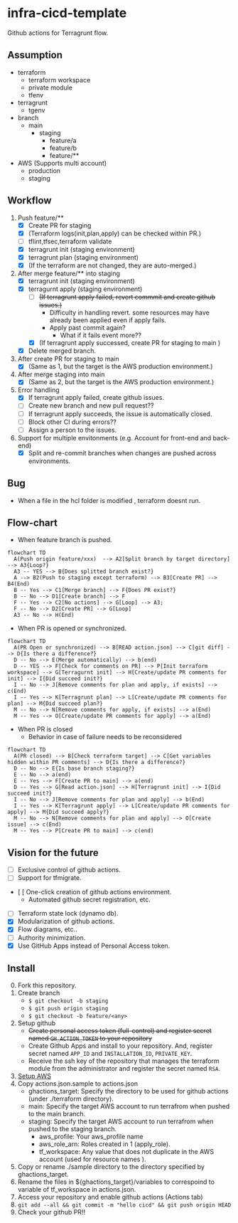# infra-cicd-template
Github actions for Terragrunt flow. 

## Assumption
- terraform
  - terraform workspace
  - private module
  - tfenv
- terragrunt
  - tgenv
- branch
  - main
    - staging
      - feature/a
      - feature/b
      - feature/**
- AWS (Supports multi account)
  - production 
  - staging 

## Workflow
1. Push feature/**
    - [x] Create PR for staging
    - [x] (Terraform logs(init,plan,apply) can be checked within PR.)
    - [ ] tflint,tfsec,terraform validate
    - [x] terragrunt init (staging environment)
    - [x] terragrunt plan (staging environment)
    - [x] (If the terraform are not changed, they are auto-merged.)
2. After merge feature/** into staging
    - [x] terragrunt init (staging environment)
    - [x] terragurnt apply (staging environment)
      - [ ] ~~(If terragrunt apply failed, revert commmit and create github issues.)~~ 
        - Difficulty in handling revert. some resources may have already been applied even if apply fails.
        - Apply past commit again?
          - What if it fails event more??
      - [x] (If terragrunt apply successed, create PR for staging to main )
    - [x] Delete merged branch.
3. After create PR for staging to main
    - [x] (Same as 1, but the target is the AWS production environment.)
4. After merge staging into main
    - [x] (Same as 2, but the target is the AWS production environment.)
5. Error handling
    - [x] If terragrunt apply failed, create github issues.
    - [ ] Create new branch and new pull request??
    - [ ] If terragrunt apply succeeds, the issue is automatically closed.
    - [ ] Block other CI during errors??
    - [ ] Assign a person to the issues.
6. Support for multiple envitonments (e.g. Account for front-end and back-end)
    - [x] Split and re-commit branches when changes are pushed across environments.

## Bug
- When a file in the hcl folder is modified , terraform doesnt run.

## Flow-chart

- When feature branch is pushed.

```mermaid
flowchart TD
  A(Push origin feature/xxx)  --> A2[Split branch by target directory] --> A3{Loop?}
  A3 -- YES --> B{Does splitted branch exist?}
  A --> B2(Push to staging except terraform) --> B3[Create PR] --> B4(End)
  B -- Yes --> C1[Merge branch] --> F{Does PR exist?}
  B -- No --> D1[Create branch] --> F
  F -- Yes --> C2[No actions] --> G[Loop] --> A3;
  F -- No --> D2[Create PR] --> G[Loop]
  A3 -- No --> H(End)
```

- When PR is opened or synchronized.
```mermaid
flowchart TD
  A(PR Open or synchronized) --> B[READ action.json] --> C[git diff] --> D{Is there a difference?}
  D -- No --> E(Merge automatically) --> b(end)
  D -- YES --> F[Check for comments on PR] --> P[Init terraform workspace] --> G[Terragurnt init] --> H[Create/update PR comments for init] --> I{Did succeed init?}
  I -- No --> J[Remove comments for plan and apply, if exists] --> c(End)
  I -- Yes --> K[Terragrunt plan] --> L[Create/update PR comments for plan] --> M{Did succeed plan?}
  M -- No --> N[Remove comments for apply, if exists] --> a(End)
  M -- Yes --> O[Create/update PR comments for apply] --> a(End)
```

- When PR is closed
  - Behavior in case of failure needs to be reconsidered
```mermaid
flowchart TD
  A(PR closed) --> B[Check terraform target] --> C[Get variables hidden within PR comments] --> D{Is there a difference?}
  D -- No --> E{Is base branch staging?}
  E -- No --> a(end)
  E -- Yes --> F[Create PR to main] --> a(end)
  D -- Yes --> G[Read action.json] --> H[Terragrunt init] --> I{Did succeed init?}
  I -- No --> J[Remove comments for plan and apply] --> b(End)
  I -- Yes --> K[Terragrunt apply] --> L[Create/update PR comments for apply] --> M{Did succeed apply?}
  M -- No --> N[Remove comments for plan and apply] --> O[Create issue] --> c(End)
  M -- Yes --> P[Create PR to main] --> c(end)
```

## Vision for the future
- [ ] Exclusive control of github actions.
- [ ] Support for tfmigrate.
- [ [ One-click creation of github actions environment.
  - Automated github secret registration, etc.
- [ ] Terraform state lock (dynamo db).
- [x] Modularization of github actions.
- [x] Flow diagrams, etc..
- [ ] Authority minimization.
- [x] Use GitHub Apps instead of Personal Access token.

## Install
0. Fork this repository.
1. Create branch
    - `$ git checkout -b staging`
    - `$ git push origin staging`
    - `$ git checkout -b feature/<any>`
2. Setup github
    - ~~Create personal access token (full-control) and register secret named `GH_ACTION_TOKEN` to your repository~~
    - Create Github Apps and install to your repository. And, register secret named `APP_ID` and `INSTALLATION_ID`, `PRIVATE_KEY`.
    - Receive the ssh key of the repository that manages the terraform module from the administrator and register the secret named `RSA`.
3. [Setup AWS](./aws/init)
4. Copy actions.json.sample to actions.json
    - ghactions_target: Specify the directory to be used for github actions (under ./terraform directory).
    - main: Specify the target AWS account to run terrafrom when pushed to the main branch.
    - staging: Specify the target AWS account to run terrafrom when pushed to the staging branch.
      - aws_profile: Your aws_profile name
      - aws_role_arn: Roles created in 1 (apply_role).
      - tf_workspace: Any value that does not duplicate in the AWS account (used for resource names ).
5. Copy or rename ./sample directory to the directory specified by ghactions_target.
6. Rename the files in ${ghactions_target}/variables to correspoind to variable of tf_workspace in actions.json.
7. Access your repository and enable github actions (Actions tab)
8. `git add --all && git commit -m "hello cicd" && git push origin HEAD`
9. Check your github PR!!